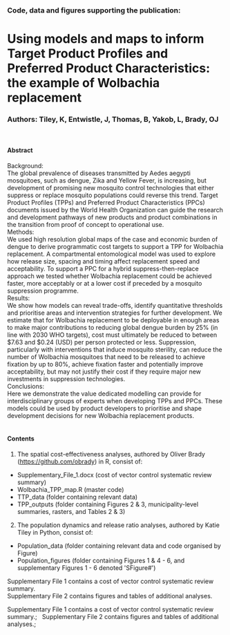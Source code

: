 ### Code, data and figures supporting the publication:
# Using models and maps to inform Target Product Profiles and Preferred Product Characteristics: the example of Wolbachia replacement
### Authors: Tiley, K, Entwistle, J, Thomas, B, Yakob, L, Brady, OJ
&nbsp; 
#### Abstract  
Background:  
The global prevalence of diseases transmitted by Aedes aegypti mosquitoes, such as dengue, Zika and Yellow Fever, is increasing, but development of promising new mosquito control technologies that either suppress or replace mosquito populations could reverse this trend. Target Product Profiles (TPPs) and Preferred Product Characteristics (PPCs) documents issued by the World Health Organization can guide the research and development pathways of new products and product combinations in the transition from proof of concept to operational use.  
Methods:  
We used high resolution global maps of the case and economic burden of dengue to derive programmatic cost targets to support a TPP for Wolbachia replacement. A compartmental entomological model was used to explore how release size, spacing and timing affect replacement speed and acceptability. To support a PPC for a hybrid suppress-then-replace approach we tested whether Wolbachia replacement could be achieved faster, more acceptably or at a lower cost if preceded by a mosquito suppression programme.  
Results:  
We show how models can reveal trade-offs, identify quantitative thresholds and prioritise areas and intervention strategies for further development. We estimate that for Wolbachia replacement to be deployable in enough areas to make major contributions to reducing global dengue burden by 25% (in line with 2030 WHO targets), cost must ultimately be reduced to between $7.63 and $0.24 (USD) per person protected or less. Suppression, particularly with interventions that induce mosquito sterility, can reduce the number of Wolbachia mosquitoes that need to be released to achieve fixation by up to 80%, achieve fixation faster and potentially improve acceptability, but may not justify their cost if they require major new investments in suppression technologies.   
Conclusions:  
Here we demonstrate the value dedicated modelling can provide for interdisciplinary groups of experts when developing TPPs and PPCs. These models could be used by product developers to prioritise and shape development decisions for new Wolbachia replacement products.  
&nbsp; 
#### Contents  
1. The spatial cost-effectiveness analyses, authored by Oliver Brady (https://github.com/obrady) in R, consist of:  
- Supplementary_File_1.docx (cost of vector control systematic review summary)  
- Wolbachia_TPP_map.R (master code)  
- TTP_data (folder containing relevant data)  
- TPP_outputs (folder containing Figures 2 & 3, municipality-level summaries, rasters, and Tables 2 & 3)     
2. The population dynamics and release ratio analyses, authored by Katie Tiley in Python, consist of:  
- Population_data (folder containing relevant data and code organised by Figure)  
- Population_figures (folder containing Figures 1 & 4 - 6, and supplementary Figures 1 - 6 denoted 'SFigure#')  


Supplementary File 1 contains a cost of vector control systematic review summary.  
Supplementary File 2 contains figures and tables of additional analyses.

Supplementary File 1 contains a cost of vector control systematic review summary.;
&nbsp; 
Supplementary File 2 contains figures and tables of additional analyses.;
